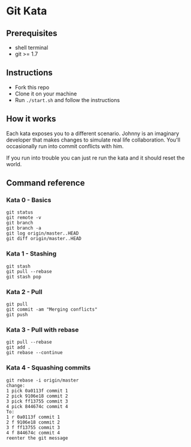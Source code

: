 # Git Kata

## Prerequisites
- shell terminal
- git >= 1.7

## Instructions

- Fork this repo
- Clone it on your machine
- Run `./start.sh` and follow the instructions

## How it works
Each kata exposes you to a different scenario. Johnny is an imaginary developer that makes changes to simulate real life collaboration. You'll occasionally run into commit conflicts with him.

If you run into trouble you can just re run the kata and it should reset the world.

## Command reference

### Kata 0 - Basics
```
git status
git remote -v
git branch
git branch -a
git log origin/master..HEAD
git diff origin/master..HEAD
```

### Kata 1 - Stashing
```
git stash
git pull --rebase
git stash pop
```

### Kata 2 - Pull
```
git pull
git commit -am "Merging conflicts"
git push
```

### Kata 3 - Pull with rebase
```
git pull --rebase
git add .
git rebase --continue
```

### Kata 4 - Squashing commits
```
git rebase -i origin/master
change:
1 pick 0a0113f commit 1
2 pick 9106e18 commit 2
3 pick ff13755 commit 3
4 pick 844674c commit 4
To:
1 r 0a0113f commit 1
2 f 9106e18 commit 2
3 f ff13755 commit 3
4 f 844674c commit 4
reenter the git message
```
